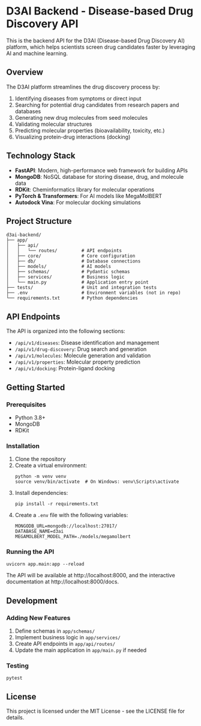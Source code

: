 # D3AI Backend - Disease-based Drug Discovery API

This is the backend API for the D3AI (Disease-based Drug Discovery AI) platform, which helps scientists screen drug candidates faster by leveraging AI and machine learning.

## Overview

The D3AI platform streamlines the drug discovery process by:

1. Identifying diseases from symptoms or direct input
2. Searching for potential drug candidates from research papers and databases
3. Generating new drug molecules from seed molecules
4. Validating molecular structures
5. Predicting molecular properties (bioavailability, toxicity, etc.)
6. Visualizing protein-drug interactions (docking)

## Technology Stack

- **FastAPI**: Modern, high-performance web framework for building APIs
- **MongoDB**: NoSQL database for storing disease, drug, and molecule data
- **RDKit**: Cheminformatics library for molecular operations
- **PyTorch & Transformers**: For AI models like MegaMolBERT
- **Autodock Vina**: For molecular docking simulations

## Project Structure

```
d3ai-backend/
├── app/
│   ├── api/
│   │   └── routes/         # API endpoints
│   ├── core/               # Core configuration
│   ├── db/                 # Database connections
│   ├── models/             # AI models
│   ├── schemas/            # Pydantic schemas
│   ├── services/           # Business logic
│   └── main.py             # Application entry point
├── tests/                  # Unit and integration tests
├── .env                    # Environment variables (not in repo)
└── requirements.txt        # Python dependencies
```

## API Endpoints

The API is organized into the following sections:

- `/api/v1/diseases`: Disease identification and management
- `/api/v1/drug-discovery`: Drug search and generation
- `/api/v1/molecules`: Molecule generation and validation
- `/api/v1/properties`: Molecular property prediction
- `/api/v1/docking`: Protein-ligand docking

## Getting Started

### Prerequisites

- Python 3.8+
- MongoDB
- RDKit

### Installation

1. Clone the repository
2. Create a virtual environment:
   ```
   python -m venv venv
   source venv/bin/activate  # On Windows: venv\Scripts\activate
   ```
3. Install dependencies:
   ```
   pip install -r requirements.txt
   ```
4. Create a `.env` file with the following variables:
   ```
   MONGODB_URL=mongodb://localhost:27017/
   DATABASE_NAME=d3ai
   MEGAMOLBERT_MODEL_PATH=./models/megamolbert
   ```

### Running the API

```
uvicorn app.main:app --reload
```

The API will be available at http://localhost:8000, and the interactive documentation at http://localhost:8000/docs.

## Development

### Adding New Features

1. Define schemas in `app/schemas/`
2. Implement business logic in `app/services/`
3. Create API endpoints in `app/api/routes/`
4. Update the main application in `app/main.py` if needed

### Testing

```
pytest
```

## License

This project is licensed under the MIT License - see the LICENSE file for details. 